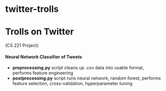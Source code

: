 # twitter-trolls
# <h1>Trolls on Twitter
(CS 221 Project) <br/>
#### <h4> Neural Network Classifier of Tweets
  
* **preprocessing.py** script cleans up .csv data into usable format, performs feature engineering <br/>
* **postprocessing.py** script runs neural network, random forest, performs feature selection, cross-validation, hyperparameter tuning

